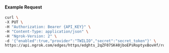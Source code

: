 <!-- Code generated for API Clients. DO NOT EDIT. -->

#### Example Request

```bash
curl \
-X PUT \
-H "Authorization: Bearer {API_KEY}" \
-H "Content-Type: application/json" \
-H "Ngrok-Version: 2" \
-d '{"enabled":true,"provider":"TWILIO","secret":"secret_token"}' \
https://api.ngrok.com/edges/https/edghts_2qZF07SK40jboEPsRoptyxBovHf/routes/edghtsrt_2qZF0BroGKY8wh5dGU2lGf6iAUU/webhook_verification
```

